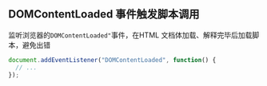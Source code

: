 
## DOMContentLoaded 事件触发脚本调用
监听浏览器的`DOMContentLoaded"`事件，在HTML 文档体加载、解释完毕后加载脚本，避免出错
```js
document.addEventListener("DOMContentLoaded", function() {
  // ...
});
```
